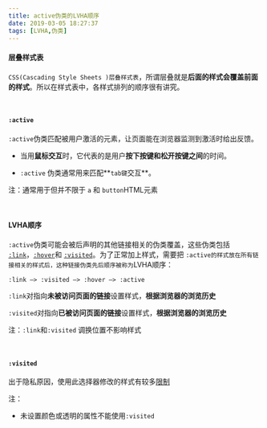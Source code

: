 ```yaml
---
title: active伪类的LVHA顺序
date: 2019-03-05 18:27:37
tags: [LVHA,伪类]
---
```


#### 层叠样式表

`CSS(Cascading Style Sheets )层叠样式表`，所谓层叠就是**后面的样式会覆盖前面的样式**。所以在样式表中，各样式排列的顺序很有讲究。 

<br/>

#### `:active`  

`:active`伪类匹配被用户激活的元素，让页面能在浏览器监测到激活时给出反馈。

- 当用**鼠标交互**时，它代表的是用户**按下按键和松开按键之间**的时间。

- `:active` 伪类通常用来匹配**`tab键`交互**。


注：通常用于但并不限于 `a` 和 `button`HTML元素

<!--more-->

<br/>

#### LVHA顺序

`:active`伪类可能会被后声明的其他链接相关的伪类覆盖，这些伪类包括 [`:link`](https://developer.mozilla.org/zh-CN/docs/Web/CSS/:link)，[`:hover`](https://developer.mozilla.org/zh-CN/docs/Web/CSS/:hover)和 [`:visited`](https://developer.mozilla.org/zh-CN/docs/Web/CSS/:visited)。为了正常加上样式，需要把 `:active的样式放在所有链接相关的样式后，这种链接伪类先后顺序被称为`LVHA顺序：

```
:link —> :visited —> :hover —> :active
```

`:link`对指向**未被访问页面的链接**设置样式，**根据浏览器的浏览历史** 

`:visited`对指向**已被访问页面的链接**设置样式，**根据浏览器的浏览历史** 

注：`:link`和`:visited` 调换位置不影响样式

<br/>

#### `:visited ` 

出于隐私原因，使用此选择器修改的样式有较多[限制](https://developer.mozilla.org/zh-CN/docs/Web/CSS/:visited#%E9%99%90%E5%88%B6) 

注：

- 未设置颜色或透明的属性不能使用`:visited` 

<br/>